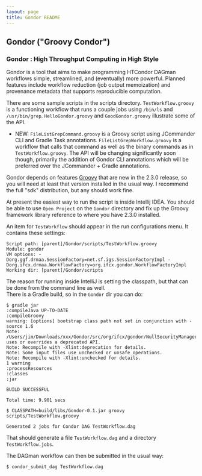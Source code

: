 ```yaml
---
layout: page
title: Gondor README
---
```


## Gondor ("Groovy Condor")
### Gondor : High Throughput Computing in High Style

Gondor is a tool that aims to make programming HTCondor DAGman workflows simple, streamlined, and (eventually) more
powerful.  Planned features include workflow reduction (job output memoization) and provenance metadata that supports
reproducible computation.

There are some sample scripts in the scripts directory.  `TestWorkflow.groovy` is a functioning workflow that runs a
couple jobs using `/bin/ls` and `/usr/bin/grep`.  `HelloGondor.groovy` and `GoodGondor.groovy` illustrate some of the API.

* NEW: `FileListGrepCommand.groovy` is a Groovy script using JCommander CLI and Gradle Task annotations.  `FileListGrepWorkflow.groovy` is a workflow that calls that command as well as the binary commands as in `TestWorkflow.groovy`.  The API will be changing significantly soon though, primarily the addition of Gondor CLI annotations which will be preferred over the JCommander + Gradle annotations.

Gondor depends on features [Groovy](http://groovy.codehaus.org/Download) that are new in the 2.3.0 release,
so you will need at least that version installed in the usual way.
I recommend the full "sdk" distribution, but any should work fine.

At present the easiest way to run the script is inside Intellij IDEA.
You should be able to use `Open Project` on the `Gondor` directory and fix up the Groovy framework library reference to where you have 2.3.0 installed.

An item for `TestWorkflow` should appear in the run configurations menu.  It contains these settings:

    Script path: [parent]/Gondor/scripts/TestWorkflow.groovy
    Module: gondor
    VM options: -Dorg.ggf.drmaa.SessionFactory=net.sf.igs.SessionFactoryImpl -Dorg.ifcx.drmaa.WorkflowFactory=org.ifcx.gondor.WorkflowFactoryImpl
    Working dir: [parent]/Gondor/scripts

The reason for running inside IntelliJ is setting the classpath, but that can be done from the command line as well.  
There is a Gradle build, so in the `Gondor` dir you can do:


```
$ gradle jar
:compileJava UP-TO-DATE
:compileGroovy
warning: [options] bootstrap class path not set in conjunction with -source 1.6
Note: /Users/jim/Downloads/xxx/Gondor/src/org/ifcx/gondor/NullSecurityManager.java uses or overrides a deprecated API.
Note: Recompile with -Xlint:deprecation for details.
Note: Some input files use unchecked or unsafe operations.
Note: Recompile with -Xlint:unchecked for details.
1 warning
:processResources
:classes
:jar

BUILD SUCCESSFUL

Total time: 9.901 secs

$ CLASSPATH=build/libs/Gondor-0.1.jar groovy scripts/TestWorkflow.groovy

Generated 2 jobs for Condor DAG TestWorkflow.dag
```


That should generate a file `TestWorkflow.dag` and a directory `TestWorkflow.jobs`.

The DAGman workflow can then be submitted in the usual way:

```
$ condor_submit_dag TestWorkflow.dag
```
